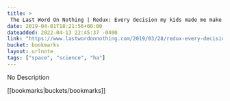 ```yaml
---
title: > 
 The Last Word On Nothing | Redux: Every decision my kids made me make in one day
date: 2019-04-01T18:21:56+00:00
dateadded: 2022-04-13 22:45:37 -0400
link: "https://www.lastwordonnothing.com/2019/03/28/redux-every-decision-my-kids-made-me-make-in-one-day/"
bucket: bookmarks
layout: urlnote
tags: ["space", "science", "ha"]
--- 
```

No Description
 <!-- end excerpt --> 
<div class='bucket'>[[bookmarks|buckets/bookmarks]]</div> 
